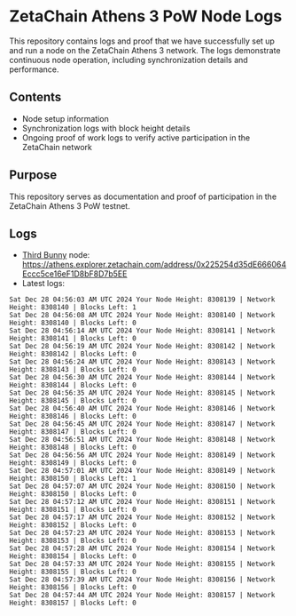 # ZetaChain Athens 3 PoW Node Logs
This repository contains logs and proof that we have successfully set up and run a node on the ZetaChain Athens 3 network. The logs demonstrate continuous node operation, including synchronization details and performance.

## Contents
- Node setup information
- Synchronization logs with block height details
- Ongoing proof of work logs to verify active participation in the ZetaChain network

## Purpose
This repository serves as documentation and proof of participation in the ZetaChain Athens 3 PoW testnet.

## Logs

- [Third Bunny](https://thirdbunny.xyz/) node: https://athens.explorer.zetachain.com/address/0x225254d35dE666064Eccc5ce16eF1D8bF8D7b5EE
- Latest logs:
```
Sat Dec 28 04:56:03 AM UTC 2024 Your Node Height: 8308139 | Network Height: 8308140 | Blocks Left: 1
Sat Dec 28 04:56:08 AM UTC 2024 Your Node Height: 8308140 | Network Height: 8308140 | Blocks Left: 0
Sat Dec 28 04:56:14 AM UTC 2024 Your Node Height: 8308141 | Network Height: 8308141 | Blocks Left: 0
Sat Dec 28 04:56:19 AM UTC 2024 Your Node Height: 8308142 | Network Height: 8308142 | Blocks Left: 0
Sat Dec 28 04:56:24 AM UTC 2024 Your Node Height: 8308143 | Network Height: 8308143 | Blocks Left: 0
Sat Dec 28 04:56:30 AM UTC 2024 Your Node Height: 8308144 | Network Height: 8308144 | Blocks Left: 0
Sat Dec 28 04:56:35 AM UTC 2024 Your Node Height: 8308145 | Network Height: 8308145 | Blocks Left: 0
Sat Dec 28 04:56:40 AM UTC 2024 Your Node Height: 8308146 | Network Height: 8308146 | Blocks Left: 0
Sat Dec 28 04:56:45 AM UTC 2024 Your Node Height: 8308147 | Network Height: 8308147 | Blocks Left: 0
Sat Dec 28 04:56:51 AM UTC 2024 Your Node Height: 8308148 | Network Height: 8308148 | Blocks Left: 0
Sat Dec 28 04:56:56 AM UTC 2024 Your Node Height: 8308149 | Network Height: 8308149 | Blocks Left: 0
Sat Dec 28 04:57:01 AM UTC 2024 Your Node Height: 8308149 | Network Height: 8308150 | Blocks Left: 1
Sat Dec 28 04:57:07 AM UTC 2024 Your Node Height: 8308150 | Network Height: 8308150 | Blocks Left: 0
Sat Dec 28 04:57:12 AM UTC 2024 Your Node Height: 8308151 | Network Height: 8308151 | Blocks Left: 0
Sat Dec 28 04:57:17 AM UTC 2024 Your Node Height: 8308152 | Network Height: 8308152 | Blocks Left: 0
Sat Dec 28 04:57:23 AM UTC 2024 Your Node Height: 8308153 | Network Height: 8308153 | Blocks Left: 0
Sat Dec 28 04:57:28 AM UTC 2024 Your Node Height: 8308154 | Network Height: 8308154 | Blocks Left: 0
Sat Dec 28 04:57:33 AM UTC 2024 Your Node Height: 8308155 | Network Height: 8308155 | Blocks Left: 0
Sat Dec 28 04:57:39 AM UTC 2024 Your Node Height: 8308156 | Network Height: 8308156 | Blocks Left: 0
Sat Dec 28 04:57:44 AM UTC 2024 Your Node Height: 8308157 | Network Height: 8308157 | Blocks Left: 0
```
